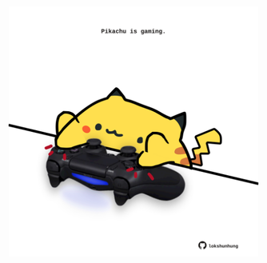 <!-- built at 06/09/2022, 22:01:40 UTC -->
<p align="center">
  <img width="500" height="500" src="./ReadmeImage.svg">
</p>
